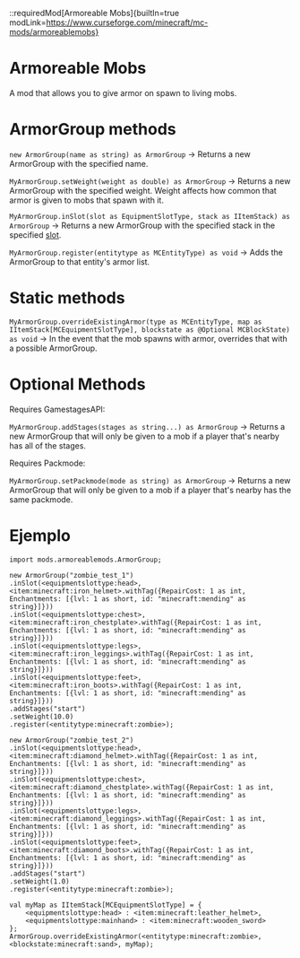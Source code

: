 ::requiredMod[Armoreable Mobs]{builtIn=true modLink=https://www.curseforge.com/minecraft/mc-mods/armoreablemobs}

# Armoreable Mobs

A mod that allows you to give armor on spawn to living mobs.

# ArmorGroup methods
`new ArmorGroup(name as string) as ArmorGroup` -> Returns a new ArmorGroup with the specified name.

`MyArmorGroup.setWeight(weight as double) as ArmorGroup` -> Returns a new ArmorGroup with the specified weight. Weight affects how common that armor is given to mobs that spawn with it.


`MyArmorGroup.inSlot(slot as EquipmentSlotType, stack as IItemStack) as ArmorGroup` -> Returns a new ArmorGroup with the specified stack in the specified [slot](/vanilla/api/util/MCEquipmentSlotType).


`MyArmorGroup.register(entitytype as MCEntityType) as void` -> Adds the ArmorGroup to that entity's armor list.

# Static methods

`MyArmorGroup.overrideExistingArmor(type as MCEntityType, map as IItemStack[MCEquipmentSlotType], blockstate as @Optional MCBlockState) as void` -> In the event that the mob spawns with armor, overrides that with a possible ArmorGroup.


# Optional Methods

Requires GamestagesAPI:

`MyArmorGroup.addStages(stages as string...) as ArmorGroup` -> Returns a new ArmorGroup that will only be given to a mob if a player that's nearby has all of the stages.

Requires Packmode:

`MyArmorGroup.setPackmode(mode as string) as ArmorGroup` -> Returns a new ArmorGroup that will only be given to a mob if a player that's nearby has the same packmode.






# Ejemplo

```zenscript
import mods.armoreablemods.ArmorGroup;

new ArmorGroup("zombie_test_1")
.inSlot(<equipmentslottype:head>, <item:minecraft:iron_helmet>.withTag({RepairCost: 1 as int, Enchantments: [{lvl: 1 as short, id: "minecraft:mending" as string}]}))
.inSlot(<equipmentslottype:chest>, <item:minecraft:iron_chestplate>.withTag({RepairCost: 1 as int, Enchantments: [{lvl: 1 as short, id: "minecraft:mending" as string}]}))
.inSlot(<equipmentslottype:legs>, <item:minecraft:iron_leggings>.withTag({RepairCost: 1 as int, Enchantments: [{lvl: 1 as short, id: "minecraft:mending" as string}]}))
.inSlot(<equipmentslottype:feet>, <item:minecraft:iron_boots>.withTag({RepairCost: 1 as int, Enchantments: [{lvl: 1 as short, id: "minecraft:mending" as string}]}))
.addStages("start")
.setWeight(10.0)
.register(<entitytype:minecraft:zombie>);

new ArmorGroup("zombie_test_2")
.inSlot(<equipmentslottype:head>, <item:minecraft:diamond_helmet>.withTag({RepairCost: 1 as int, Enchantments: [{lvl: 1 as short, id: "minecraft:mending" as string}]}))
.inSlot(<equipmentslottype:chest>, <item:minecraft:diamond_chestplate>.withTag({RepairCost: 1 as int, Enchantments: [{lvl: 1 as short, id: "minecraft:mending" as string}]}))
.inSlot(<equipmentslottype:legs>, <item:minecraft:diamond_leggings>.withTag({RepairCost: 1 as int, Enchantments: [{lvl: 1 as short, id: "minecraft:mending" as string}]}))
.inSlot(<equipmentslottype:feet>, <item:minecraft:diamond_boots>.withTag({RepairCost: 1 as int, Enchantments: [{lvl: 1 as short, id: "minecraft:mending" as string}]}))
.addStages("start")
.setWeight(1.0)
.register(<entitytype:minecraft:zombie>);

val myMap as IItemStack[MCEquipmentSlotType] = {
    <equipmentslottype:head> : <item:minecraft:leather_helmet>,
    <equipmentslottype:mainhand> : <item:minecraft:wooden_sword>
};
ArmorGroup.overrideExistingArmor(<entitytype:minecraft:zombie>, <blockstate:minecraft:sand>, myMap);

```
